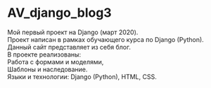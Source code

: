 # AV_django_blog3
Мой первый проект на Django (март 2020).<br>
Проект написан в рамках обучающего курса по Django (Python).<br>
Данный сайт представляет из себя блог.<br>
В проекте реализованы:<br>
Работа с формами и моделями,<br>
Шаблоны и наследование.<br>
Языки и технологии: Django (Python), HTML, CSS.

